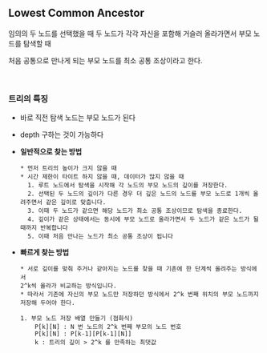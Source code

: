 ## Lowest Common Ancestor
임의의 두 노드를 선택했을 때 두 노드가 각각 자신을 포함해 거슬러 올라가면서 부모 노드를 탐색할 때 

처음 공통으로 만나게 되는 부모 노드를 최소 공통 조상이라고 한다.  

<br>


### 트리의 특징

- 바로 직전 탐색 노드는 부모 노드가 된다
- depth 구하는 것이 가능하다

- **일반적으로 찾는 방법**
    
    ```
    * 먼저 트리의 높이가 크지 않을 때 
    * 시간 제한이 타이트 하지 않을 때, 데이터가 많지 않을 때
      1. 루트 노드에서 탐색을 시작해 각 노드의 부모 노드의 깊이를 저장한다.
      2. 선택된 두 노드의 깊이가 다른 경우 더 깊은 노드의 노드를 부모 노드로 1개씩 올려주면서 같은 깊이로 맞춥니다.
      3. 이때 두 노드가 같으면 해당 노드가 최소 공통 조상이므로 탐색을 종료한다.
      4. 깊이가 같은 상태에서는 동시에 부모 노드로 올라가면서 두 노드가 같은 노드가 될 때까지 반복합니다
      5. 이때 처음 만나는 노드가 최소 공통 조상이 됩니다
    ```
    
- **빠르게 찾는 방법**
    
    ```
    * 서로 깊이를 맞춰 주거나 같아지는 노드를 찾을 때 기존에 한 단계씩 올려주는 방식에서
    2^k씩 올라가 비교하는 방식입니다.
    * 따라서 기존에 자신의 부모 노드만 저장하던 방식에서 2^k 번째 위치의 부모 노드까지
    저장해 두어야 한다.
    
    1. 부모 노드 저장 배열 만들기 (점화식)
    	P[k][N] : N 번 노드의 2^k 번째 부모의 노드 번호
    	P[k][N] : P[k-1][P[k-1][N]]
    	k : 트리의 깊이 > 2^k 를 만족하는 최댓값
    
    ```
